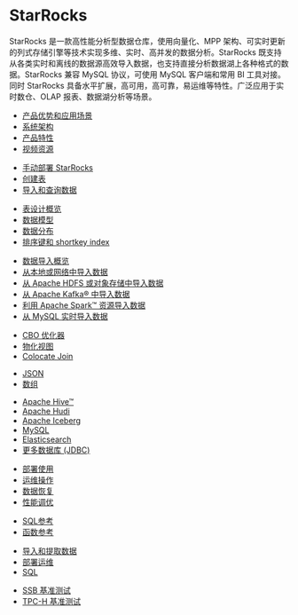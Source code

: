 # StarRocks

  StarRocks 是一款高性能分析型数据仓库，使用向量化、MPP 架构、可实时更新的列式存储引擎等技术实现多维、实时、高并发的数据分析。StarRocks 既支持从各类实时和离线的数据源高效导入数据，也支持直接分析数据湖上各种格式的数据。StarRocks 兼容 MySQL 协议，可使用 MySQL 客户端和常用 BI 工具对接。同时 StarRocks 具备水平扩展，高可用，高可靠，易运维等特性。广泛应用于实时数仓、OLAP 报表、数据湖分析等场景。

<NavBox>
<NavBoxPart title="StarRocks 入门">
<NavBoxPartItem title="产品介绍​">

- [产品优势和应用场景](/introduction/what_is_starrocks)
- [系统架构](/introduction/system_architecture)
- [产品特性](/introduction/features)
- [视频资源](/faq/Video)

</NavBoxPartItem>
</NavBoxPart>

<NavBoxPart>
<NavBoxPartItem title="快速开始​">

- [手动部署 StarRocks](/quick_start/Deploy)
- [创建表](/quick_start/Create_table)
- [导入和查询数据](/quick_start/Import_and_query)

</NavBoxPartItem>
</NavBoxPart>
</NavBox>

<NavBox>
<NavBoxPart title="设计表​">
<NavBoxPartItem>

- [表设计概览](/table_design/StarRocks_table_design)
- [数据模型](/table_design/Data_model)
- [数据分布](/table_design/Data_distribution)
- [排序键和 shortkey index](/table_design/Sort_key)

</NavBoxPartItem>
</NavBoxPart>

<NavBoxPart title="导入数据​">
<NavBoxPartItem>

- [数据导入概览](/loading/Loading_intro)
- [从本地或网络中导入数据](/loading/StreamLoad)
- [从 Apache HDFS 或对象存储中导入数据](/loading/BrokerLoad)
- [从 Apache Kafka® 中导入数据](/loading/RoutineLoad)
- [利用 Apache Spark™ 资源导入数据](/loading/SparkLoad)
- [从 MySQL 实时导入数据](/loading/Flink_cdc_load)

</NavBoxPartItem>
</NavBoxPart>
</NavBox>

<NavBox>
<NavBoxPart title="高效查询数据​">
<NavBoxPartItem title="提高查询性能">

- [CBO 优化器](/using_starrocks/Cost_based_optimizer)
- [物化视图](/using_starrocks/Materialized_view)
- [Colocate Join](/using_starrocks/Colocate_join)

</NavBoxPartItem>
<NavBoxPartItem title="查询半结构化数据">

- [JSON](/sql-reference/sql-statements/data-types/JSON)
- [数组](/using_starrocks/Array)

</NavBoxPartItem>
</NavBoxPart>

<NavBoxPart>
<NavBoxPartItem title="查询外部数据源​">

- [Apache Hive™](/using_starrocks/External_table#hive-%E5%A4%96%E8%A1%A8)
- [Apache Hudi](/using_starrocks/External_table#apache-hudi-%E5%A4%96%E8%A1%A8)
- [Apache Iceberg](/using_starrocks/External_table#apache-iceberg-%E5%A4%96%E8%A1%A8)
- [MySQL](/using_starrocks/External_table#mysql-%E5%A4%96%E9%83%A8%E8%A1%A8)
- [Elasticsearch](/using_starrocks/External_table#elasticsearch-%E5%A4%96%E9%83%A8%E8%A1%A8)
- [更多数据库 (JDBC)](using_starrocks/External_table#更多数据库jdbc的外部表)

</NavBoxPartItem>
</NavBoxPart>
</NavBox>

<NavBox>
<NavBoxPart title="管理 StarRocks">
<NavBoxPartItem>

- [部署使用](/administration/Build_in_docker)
- [运维操作](/administration/Scale_up_down)
- [数据恢复](/administration/Data_recovery)
- [性能调优](/administration/Query_planning)

</NavBoxPartItem>
</NavBoxPart>

<NavBoxPart title="参考​">
<NavBoxPartItem>

- [SQL参考](/sql-reference/sql-statements/account-management/ALTER%20USER)
- [函数参考](/sql-reference/sql-functions/date-time-functions/convert_tz)

</NavBoxPartItem>
</NavBoxPart>
</NavBox>

<NavBox>
<NavBoxPart title="常见问题​">
<NavBoxPartItem>

- [导入和提取数据](/faq/loading/Loading_faq)
- [部署运维](/faq/Deploy_faq)
- [SQL](/faq/Sql_faq)

</NavBoxPartItem>
</NavBoxPart>

<NavBoxPart title="性能测试​">
<NavBoxPartItem>

- [SSB 基准测试](/benchmarking/SSB_Benchmarking)
- [TPC-H 基准测试](/benchmarking/TPC-H_Benchmark)

</NavBoxPartItem>
</NavBoxPart>
</NavBox>
